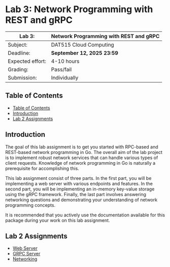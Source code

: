 # Lab 3: Network Programming with REST and gRPC

| Lab 3:           | Network Programming with REST and gRPC |
| ---------------- | -------------------------------------- |
| Subject:         | DAT515 Cloud Computing                 |
| Deadline:        | **September 12, 2025 23:59**           |
| Expected effort: | 4-10 hours                             |
| Grading:         | Pass/fail                              |
| Submission:      | Individually                           |

## Table of Contents

- [Table of Contents](#table-of-contents)
- [Introduction](#introduction)
- [Lab 2 Assignments](#lab-2-assignments)

## Introduction

The goal of this lab assignment is to get you started with RPC-based and REST-based network programming in Go.
The overall aim of the lab project is to implement robust network services that can handle various types of client requests.
Knowledge of network programming in Go is naturally a prerequisite for accomplishing this.

This lab assignment consist of three parts.
In the first part, you will be implementing a web server with various endpoints and features.
In the second part, you will be implementing an in-memory key-value storage using the gRPC framework.
Finally, the last part involves answering networking questions and demonstrating your understanding of network programming concepts.

It is recommended that you actively use the documentation available for this package during your work on this lab assignment.

## Lab 2 Assignments

- [Web Server](web/README.md)
- [GRPC Server](grpc/README.md)
- [Networking](networking/network_questions.md)
